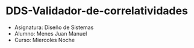 # DDS-Validador-de-correlatividades
- Asignatura: Diseño de Sistemas
- Alumno: Menes Juan Manuel
- Curso: Miercoles Noche
